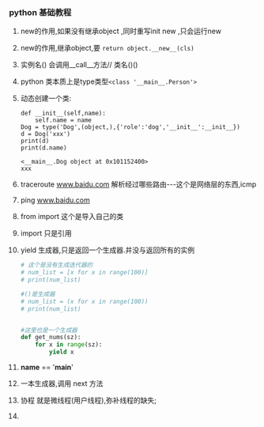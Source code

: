 ### python 基础教程

1. new的作用,如果没有继承object ,同时重写init new ,只会运行new
2. new的作用,继承object,要 `return object.__new__(cls)`
3. 实例名() 会调用__call__方法// 类名()()
4. python 类本质上是type类型`<class '__main__.Person'>`
5. 动态创建一个类:
    ```
    def __init__(self,name):
        self.name = name
    Dog = type('Dog',(object,),{'role':'dog','__init__':__init__})
    d = Dog('xxx')
    print(d)
    print(d.name)
    
    <__main__.Dog object at 0x101152400>
    xxx
    ```
6. traceroute www.baidu.com 解析经过哪些路由---这个是网络层的东西,icmp
7. ping www.baidu.com
8. from import 这个是导入自己的类
9. import 只是引用
10. yield 生成器,只是返回一个生成器.并没与返回所有的实例
    ```python
    # 这个是没有生成迭代器的
    # num_list = [x for x in range(100)]
    # print(num_list)
    
    #()是生成器
    # num_list = (x for x in range(100))
    # print(num_list)
    
    
    #这里也是一个生成器
    def get_nums(sz):
        for x in range(sz):
            yield x
    
    ```
    
11. __name__ == '__main__'
12. 一本生成器,调用 next 方法
13. 协程 就是微线程(用户线程),弥补线程的缺失;
14. 